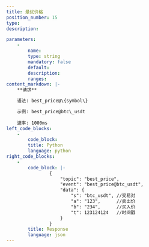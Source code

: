 ```yaml
---
title: 最优价格
position_number: 15
type:
description: 

parameters:
    -
        name:
        type: string
        mandatory: false
        default:
        description:
        ranges:
content_markdown: |-
    **请求**

    语法: best_price@\{symbol\}

    示例: best_price@btc\_usdt
    
    速率: 1000ms
left_code_blocks:
    -
        code_block:
        title: Python
        language: python
right_code_blocks:
    -
        code_block: |-
                {
                    "topic": "best_price", 
                    "event": "best_price@btc_usdt", 
                    "data": {
                        "s": "btc_usdt", //交易对
                        "a": "123",      //卖出价
                        "b": "234",      //买入价
                        "t": 123124124   //时间戳
                    }
                }
        title: Response
        language: json
---
```

